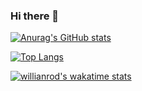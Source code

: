 ### Hi there 👋

[![Anurag's GitHub stats](https://github-readme-stats.vercel.app/api?username=DanielReina)](https://github.com/anuraghazra/github-readme-stats)

[![Top Langs](https://github-readme-stats.vercel.app/api/top-langs/?username=DanielReina)](https://github.com/anuraghazra/github-readme-stats)

[![willianrod's wakatime stats](https://github-readme-stats.vercel.app/api/wakatime?username=DanielReina)](https://github.com/anuraghazra/github-readme-stats)
<!--
**DanielReina/DanielReina** is a ✨ _special_ ✨ repository because its `README.md` (this file) appears on your GitHub profile.

Here are some ideas to get you started:

- 🔭 I’m currently working on ...
- 🌱 I’m currently learning ...
- 👯 I’m looking to collaborate on ...
- 🤔 I’m looking for help with ...
- 💬 Ask me about ...
- 📫 How to reach me: ...
- 😄 Pronouns: ...
- ⚡ Fun fact: ...
-->
